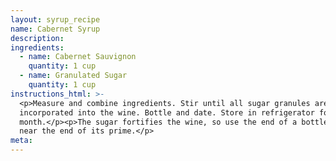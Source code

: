 ```yaml
---
layout: syrup_recipe
name: Cabernet Syrup
description:
ingredients:
  - name: Cabernet Sauvignon
    quantity: 1 cup
  - name: Granulated Sugar
    quantity: 1 cup
instructions_html: >-
  <p>Measure and combine ingredients. Stir until all sugar granules are
  incorporated into the wine. Bottle and date. Store in refrigerator for 1
  month.</p><p>The sugar fortifies the wine, so use the end of a bottle that is
  near the end of its prime.</p>
meta:
---
```


